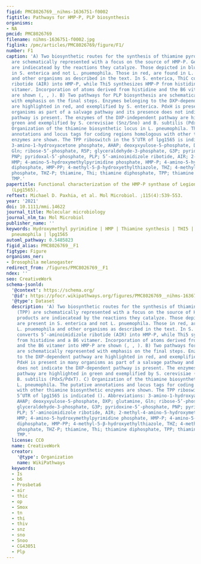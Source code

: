 ```yaml
---
figid: PMC8026769__nihms-1636751-f0002
figtitle: Pathways for HMP-P, PLP biosynthesis
organisms:
- NA
pmcid: PMC8026769
filename: nihms-1636751-f0002.jpg
figlink: /pmc/articles/PMC8026769/figure/F1/
number: F1
caption: 'A) Two biosynthetic routes for the synthesis of thiamine pyrophosphate (TPP)
  are schematically represented with a focus on the source of HMP-P. Gene products
  are indiecatead by the reactions they catalyze. Those depicted in blue are present
  in S. enterica and not L. pnuemophila. Those in red, are found in L. pnuemophila
  and other organisms as described in the text. In S. enterica, ThiC converts 5’-aminoimidizole
  ribotide (AIR) into HMP-P, while Thi5 synthesizes HMP-P from histidine and a B6
  vitamer. Incorporation of atoms derived from histidine and the B6 vitamer into HMP-P
  are shown (, , ). B) Two pathways for PLP biosynthesis are schematically represented
  with emphasis on the final steps. Enzymes belonging to the DXP-dependent pathway
  are highlighted in red, and exemplified by S. enterica. PdxH is present in many
  organisms as part of a salvage pathway and its presence does not indicate the DXP-dependent
  pathway is present. The enzymes of the DXP-independent pathway are highlighted in
  green and exemplified by S. cerevisiae (Snz/Sno) and B. subtilis (PdxS/PdxT). C)
  Organization of the thiamine biosynthetic locus in L. pneumophila. The putative
  annotations and locus tags for coding regions homologous with other thiamine biosynthetic
  enzymes are shown. The TPP riboswitch in the 5’UTR of lpg1565 is indicated (). Abbreviations:
  3-amino-1-hydroxyacetone phosphate, AHAP; deoxyxyulose-5-phosphate, DXP; glutamine,
  Gln; ribose-5’-phosphate, R5P; glyceraldehyde-3-phosphate, G3P; pyridoxine-5’-phosphate,
  PNP; pyridoxal-5’-phosphate, PLP; 5’-aminoimidizole ribotide, AIR; 2-methyl-4-amino-5-hydroxymethylpyrimidine,
  HMP; 4-amino-5-hydroxymethylpyrimidine phosphate, HMP-P; 4-amino-5-hydroxymethylpyrimidine
  diphosphate, HMP-PP; 4-methyl-5-β-hydroxyethylthiazole, THZ; 4-methyl-5-β-hydroxyethylthiazole
  phosphate, THZ-P; thiamine, Thi; thiamine diphosphate, TPP; thiamine phosphate,
  TMP.'
papertitle: Functional characterization of the HMP-P synthase of Legionella pneumophila
  (Lpg1565).
reftext: Michael D. Paxhia, et al. Mol Microbiol. ;115(4):539-553.
year: '2021'
doi: 10.1111/mmi.14622
journal_title: Molecular microbiology
journal_nlm_ta: Mol Microbiol
publisher_name: ''
keywords: Hydroxymethyl pyrimidine | HMP | Thiamine synthesis | THI5 | Legionella
  pneumophila | lpg1565
automl_pathway: 0.5485823
figid_alias: PMC8026769__F1
figtype: Figure
organisms_ner:
- Drosophila melanogaster
redirect_from: /figures/PMC8026769__F1
ndex: ''
seo: CreativeWork
schema-jsonld:
  '@context': https://schema.org/
  '@id': https://pfocr.wikipathways.org/figures/PMC8026769__nihms-1636751-f0002.html
  '@type': Dataset
  description: 'A) Two biosynthetic routes for the synthesis of thiamine pyrophosphate
    (TPP) are schematically represented with a focus on the source of HMP-P. Gene
    products are indiecatead by the reactions they catalyze. Those depicted in blue
    are present in S. enterica and not L. pnuemophila. Those in red, are found in
    L. pnuemophila and other organisms as described in the text. In S. enterica, ThiC
    converts 5’-aminoimidizole ribotide (AIR) into HMP-P, while Thi5 synthesizes HMP-P
    from histidine and a B6 vitamer. Incorporation of atoms derived from histidine
    and the B6 vitamer into HMP-P are shown (, , ). B) Two pathways for PLP biosynthesis
    are schematically represented with emphasis on the final steps. Enzymes belonging
    to the DXP-dependent pathway are highlighted in red, and exemplified by S. enterica.
    PdxH is present in many organisms as part of a salvage pathway and its presence
    does not indicate the DXP-dependent pathway is present. The enzymes of the DXP-independent
    pathway are highlighted in green and exemplified by S. cerevisiae (Snz/Sno) and
    B. subtilis (PdxS/PdxT). C) Organization of the thiamine biosynthetic locus in
    L. pneumophila. The putative annotations and locus tags for coding regions homologous
    with other thiamine biosynthetic enzymes are shown. The TPP riboswitch in the
    5’UTR of lpg1565 is indicated (). Abbreviations: 3-amino-1-hydroxyacetone phosphate,
    AHAP; deoxyxyulose-5-phosphate, DXP; glutamine, Gln; ribose-5’-phosphate, R5P;
    glyceraldehyde-3-phosphate, G3P; pyridoxine-5’-phosphate, PNP; pyridoxal-5’-phosphate,
    PLP; 5’-aminoimidizole ribotide, AIR; 2-methyl-4-amino-5-hydroxymethylpyrimidine,
    HMP; 4-amino-5-hydroxymethylpyrimidine phosphate, HMP-P; 4-amino-5-hydroxymethylpyrimidine
    diphosphate, HMP-PP; 4-methyl-5-β-hydroxyethylthiazole, THZ; 4-methyl-5-β-hydroxyethylthiazole
    phosphate, THZ-P; thiamine, Thi; thiamine diphosphate, TPP; thiamine phosphate,
    TMP.'
  license: CC0
  name: CreativeWork
  creator:
    '@type': Organization
    name: WikiPathways
  keywords:
  - Is
  - b6
  - Prosbeta6
  - air
  - thic
  - op
  - Smox
  - tn
  - thi
  - thiv
  - snz
  - sno
  - Snoo
  - CG43051
  - Plp
---
```

